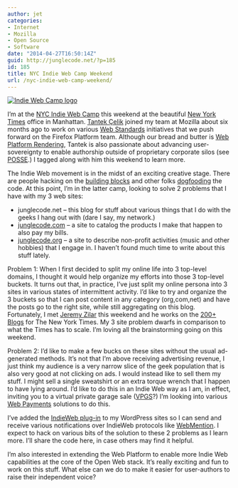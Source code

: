 ```yaml
---
author: jet
categories:
- Internet
- Mozilla
- Open Source
- Software
date: "2014-04-27T16:50:14Z"
guid: http://junglecode.net/?p=185
id: 185
title: NYC Indie Web Camp Weekend
url: /nyc-indie-web-camp-weekend/
---
```


[![Indie Web Camp logo](http://indiewebcamp.com/images/0/03/indiewebcamp-logo.png)](http://indiewebcamp.com/)

I’m at the [NYC Indie Web Camp](http://indiewebcamp.com/2014/NYC "NYC Indie Web Camp 2014") this weekend at the beautiful [New York Times](http://www.nytimes.com/ "New York Times") office in Manhattan. [Tantek Çelik](http://tantek.com/ "Tantek Çelik") joined my team at Mozilla about six months ago to work on various [Web Standards](https://wiki.mozilla.org/Standards "Mozilla Web Standards") initiatives that we push forward on the Firefox Platform team. Although our bread and butter is [Web Platform Rendering](https://wiki.mozilla.org/Gecko:Overview "Gecko Web Layout"), Tantek is also passionate about advancing user-sovereignty to enable authorship outside of proprietary corporate silos (see [POSSE](http://indiewebcamp.com/POSSE).) I tagged along with him this weekend to learn more.

The Indie Web movement is in the midst of an exciting creative stage. There are people hacking on the [building blocks](http://indiewebcamp.com/building-blocks "Indie Web Building Blocks") and other folks [dogfooding](http://en.wikipedia.org/wiki/Eating_your_own_dog_food "dogfooding") the code. At this point, I’m in the latter camp, looking to solve 2 problems that I have with my 3 web sites:

- junglecode.net – this blog for stuff about various things that I do with the geeks I hang out with (dare I say, my network.)
- [junglecode.com](http://junglecode.com "junglecode.com") – a site to catalog the products I make that happen to also pay my bills.
- [junglecode.org](http://junglecode.org "junglecode.org") – a site to describe non-profit activities (music and other hobbies) that I engage in. I haven’t found much time to write about this stuff lately.

Problem 1: When I first decided to split my online life into 3 top-level domains, I thought it would help organize my efforts into those 3 top-level buckets. It turns out that, in practice, I’ve just split my online persona into 3 sites in various states of intermittent activity. I’d like to try and organize the 3 buckets so that I can post content in any category (org,com,net) and have the posts go to the right site, while still aggregating on this blog. Fortunately, I met [Jeremy Zilar](http://silencematters.com/ "Jeremy Zilar") this weekend and he works on the [200+ Blogs](http://www.nytimes.com/interactive/blogs/directory.html?_r=0 "New York Times Blogs") for The New York Times. My 3 site problem dwarfs in comparison to what the Times has to scale. I’m loving all the brainstorming going on this weekend.

Problem 2: I’d like to make a few bucks on these sites without the usual ad-generated methods. It’s not that I’m above receiving advertising revenue, I just think my audience is a very narrow slice of the geek population that is also very good at not clicking on ads. I would instead like to sell them my stuff. I might sell a single sweatshirt or an extra torque wrench that I happen to have lying around. I’d like to do this in an Indie Web way as I am, in effect, inviting you to a virtual private garage sale ([VPGS](http://notanotheracronym.com "VPGS?")?) I’m looking into various [Web Payments](http://indiewebcamp.com/payment "Payments") solutions to do this.

I’ve added the [IndieWeb plug-in](http://wordpress.org/plugins/indieweb/ "Indie Web plug-in") to my WordPress sites so I can send and receive various notifications over IndieWeb protocols like [WebMention](http://indiewebcamp.com/webmention "WebMentions"). I expect to hack on various bits of the solution to these 2 problems as I learn more. I’ll share the code here, in case others may find it helpful.

I’m also interested in extending the Web Platform to enable more Indie Web capabilities at the core of the Open Web stack. It’s really exciting and fun to work on this stuff. What else can we do to make it easier for user-authors to raise their independent voice?
